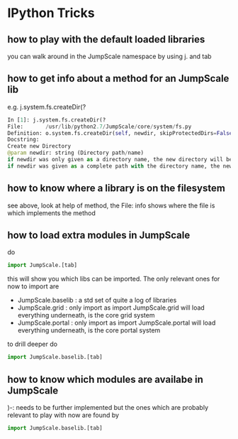 IPython Tricks
==============

how to play with the default loaded libraries
---------------------------------------------

you can walk around in the JumpScale namespace by using j. and tab

how to get info about a method for an JumpScale lib
---------------------------------------------------

e.g. j.system.fs.createDir(?

```python
In [1]: j.system.fs.createDir(?
File:       /usr/lib/python2.7/JumpScale/core/system/fs.py
Definition: o.system.fs.createDir(self, newdir, skipProtectedDirs=False)
Docstring:
Create new Directory
@param newdir: string (Directory path/name)
if newdir was only given as a directory name, the new directory will be created on the default path,
if newdir was given as a complete path with the directory name, the new directory will be created in the specified path
```

how to know where a library is on the filesystem
------------------------------------------------

see above, look at help of method, the File: info shows where the file
is which implements the method

how to load extra modules in JumpScale
--------------------------------------

do

```python
import JumpScale.[tab]
```

this will show you which libs can be imported. The only relevant ones
for now to import are

-   JumpScale.baselib : a std set of quite a log of libraries
-   JumpScale.grid : only import as import JumpScale.grid will load
    everything underneath, is the core grid system
-   JumpScale.portal : only import as import JumpScale.portal will load
    everything underneath, is the core portal system

to drill deeper do

```python
import JumpScale.baselib.[tab]
```

how to know which modules are availabe in JumpScale
---------------------------------------------------

)-: needs to be further implemented but the ones which are probably
relevant to play with now are found by

```python
import JumpScale.baselib.[tab]
```
